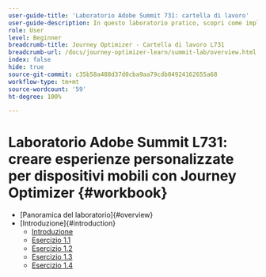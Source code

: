 ```yaml
---
user-guide-title: 'Laboratorio Adobe Summit 731: cartella di lavoro'
user-guide-description: In questo laboratorio pratico, scopri come implementare una strategia di marketing multicanale che include campagne e percorsi con messaggi in-app, notifiche push, SMS e-mail in Adobe Journey Optimizer.
role: User
level: Beginner
breadcrumb-title: Journey Optimizer - Cartella di lavoro L731
breadcrumb-url: /docs/journey-optimizer-learn/summit-lab/overview.html
index: false
hide: true
source-git-commit: c35b58a488d37d0cba9aa79cdb04924162655a68
workflow-type: tm+mt
source-wordcount: '59'
ht-degree: 100%

---
```



# Laboratorio Adobe Summit L731: creare esperienze personalizzate per dispositivi mobili con Journey Optimizer {#workbook}

+ [Panoramica del laboratorio]{#overview}
+ [Introduzione]{#introduction}
   + [Introduzione](/help/l731-lab-workbook/Introduction/introduction.md)
   + [Esercizio 1.1](/help/l731-lab-workbook/Introduction/exercise-1-1.md)
   + [Esercizio 1.2](/help/l731-lab-workbook/Introduction/exercise-1-2.md)
   + [Esercizio 1.3](/help/l731-lab-workbook/Introduction/exercise-1-3.md)
   + [Esercizio 1.4](/help/l731-lab-workbook/Introduction/exercise-1-4.md)
